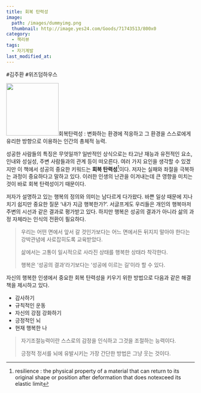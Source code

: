 ```yaml
---
title: 회복 탄력성
image: 
  path: /images/dummyimg.png
  thumbnail: http://image.yes24.com/Goods/71743513/800x0
category:
  - 책리뷰
tags:
  - 자기계발
last_modified_at:
---
```


<kbd>#김주환</kbd> <kbd>#위즈덤하우스</kbd> 

<img src="http://image.yes24.com/Goods/71743513/800x0" style="width: 140px" class="align-right" alt=""/>회복탄력성
: 변화하는 환경에 적응하고 그 환경을 스스로에게 유리한 방향으로 이용하는 인간의 총체적 능력.

성공한 사람들의 특징은 무엇일까? 일반적인 상식으로는 타고난 재능과 유전적인 요소, 인내와 성실성, 주변 사람들과의 관계 등이 떠오른다. 여러 가지 요인을 생각할 수 있겠지만 이 책에서 성공의 중요한 키워드는 **회복 탄력성**[^1]이다. 저자는 실패와 좌절을 극복하는 과정이 중요하다고 말하고 있다. 이러한 인생의 난관을 이겨내는데 큰 영향을 미치는 것이 바로 회복 탄력성이기 때문이다. 

저자가 설명하고 있는 행복의 정의와 의미는 남다르게 다가왔다. 바쁜 일상 때문에 지나치기 쉽지만 중요한 질문 ‘내가 지금 행복한가?’. 서글프게도 우리들은 개인의 행복마저 주변의 시선과 같은 결과로 평가받고 있다. 하지만 행복은 성공의 결과가 아니라 삶의 과정 자체라는 인식의 전환이 필요하다. 

> 우리는 어떤 면에서 앞서 갈 것인가보다는 어느 면에서든 뒤지지 말아야 한다는 강박관념에 사로잡히도록 교육받았다. 
>
> 삶에서는 고통이 일시적으로 사라진 상태를 행복한 상태라 착각한다. 
>
> 행복은 ‘성공의 결과’라기보다는 ‘성공에 이르는 길’이라 할 수 있다. 

자신의 행복한 인생에서 중요한 회복 탄력성을 키우기 위한 방법으로 다음과 같은 해결책을 제시하고 있다. 

- 감사하기
- 규칙적인 운동
- 자신의 강점 강화하기
- 긍정적인 뇌
- 현재 행복한 나

> 자기조절능력이란 스스로의 감정을 인식하고 그것을 조절하는 능력이다. 
>
> 긍정적 정서를 뇌에 유발시키는 가장 간단한 방법은 그냥 웃는 것이다. 



[^1]: resilience : the physical property of a material that can return to its original shape or position after deformation that does notexceed its elastic limit


